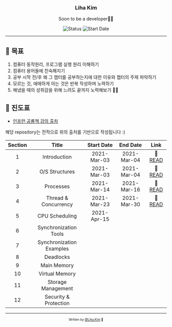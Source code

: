 <div align="center">

<h3>Liha Kim</h3>
<p>Soon to be a developer🙏🏼</p>

![Status](https://img.shields.io/badge/Learn%20Everyday-blue.svg)
![Start Date](https://img.shields.io/badge/Start%20Date-2021--03--01-23d16b.svg)

</div>

---

## 🎯 목표

1. 컴퓨터 동작원리, 프로그램 실행 원리 이해하기
2. 컴퓨터 용어들에 친숙해지기
3. 공부 시작 전/후 왜 그 챕터를 공부하는지에 대한 이유와 챕터의 주제 파악하기
4. 모르는 것, 애매하게 아는 것은 반복 작성하며 노력하기
5. 해냈을 때의 성취감을 위해 느려도 끝까지 노력해보기 🙏🏼

## 📝 진도표

- [인프런 공룡책 강의 출처](https://www.inflearn.com/course/%EC%9A%B4%EC%98%81%EC%B2%B4%EC%A0%9C-%EA%B3%B5%EB%A3%A1%EC%B1%85-%EC%A0%84%EA%B3%B5%EA%B0%95%EC%9D%98)

해당 repository는 전적으로 위의 출처를 기반으로 작성됩니다 :)

| Section |          Title           | Start Date  |  End Date   |              Link               |
| :-----: | :----------------------: | :---------: | :---------: | :-----------------------------: |
|    1    |       Introduction       | 2021-Mar-03 | 2021-Mar-04 | 📝 [READ](/chapter01/README.md) |
|    2    |      O/S Structures      | 2021-Mar-03 | 2021-Mar-04 | 📝 [READ](/chapter02/README.md) |
|    3    |        Processes         | 2021-Mar-14 | 2021-Mar-16 | 📝 [READ](/chapter03/README.md) |
|    4    |   Thread & Concurrency   | 2021-Mar-23 | 2021-Mar-30 | 📝 [READ](/chapter04/README.md) |
|    5    |      CPU Scheduling      | 2021-Apr-15 |             |                                 |
|    6    |  Synchronization Tools   |             |             |                                 |
|    7    | Synchronization Examples |             |             |                                 |
|    8    |        Deadlocks         |             |             |                                 |
|    9    |       Main Memory        |             |             |                                 |
|   10    |      Virtual Memory      |             |             |                                 |
|   11    |    Storage Management    |             |             |                                 |
|   12    |  Security & Protection   |             |             |                                 |

---

<div align="center">
<sub><sup>Written by <a href="https://github.com/bravacoreana">@Liha Kim</a> 🍑</sup></sub><br/>
<div>
